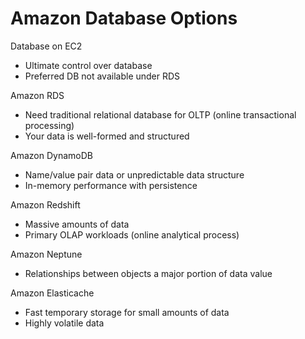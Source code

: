 # Amazon Database Options #

Database on EC2
- Ultimate control over database
- Preferred DB not available under RDS

Amazon RDS
- Need traditional relational database for OLTP (online transactional processing)
- Your data is well-formed and structured

Amazon DynamoDB
- Name/value pair data or unpredictable data structure
- In-memory performance with persistence

Amazon Redshift
- Massive amounts of data
- Primary OLAP workloads (online analytical process)

Amazon Neptune
- Relationships between objects a major portion of data value

Amazon Elasticache
- Fast temporary storage for small amounts of data
- Highly volatile data


